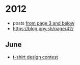 # 2012

- posts [from page 3 and below](https://osu.ppy.sh/community/forums/9?sort=created&page=3#topics)
- https://blog.ppy.sh/page/42/

## June

- [t-shirt design contest](https://osu.ppy.sh/community/forums/topics/86971?n=1)
